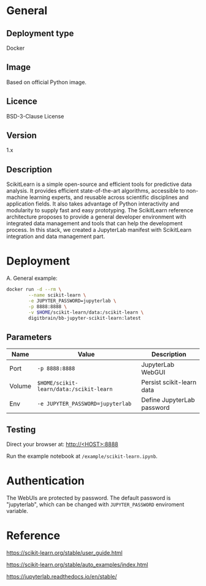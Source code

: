 # General

## Deployment type

Docker

## Image

Based on official Python image.

## Licence

BSD-3-Clause License

## Version

1.x

## Description

ScikitLearn is a simple open-source and efficient tools for predictive data analysis. It provides efficient state-of-the-art algorithms, accessible to non-machine learning experts, and reusable across scientific disciplines and application fields. It also takes advantage of Python interactivity and modularity to supply fast and easy prototyping. The ScikitLearn reference architecture proposes to provide a general developer environment with integrated data management and tools that can help the development process. In this stack, we created a JupyterLab manifest with ScikitLearn integration and data management part.

# Deployment

A. General example:

```sh
docker run -d --rm \
        --name scikit-learn \
        -e JUPYTER_PASSWORD=jupyterlab \
        -p 8888:8888 \
        -v $HOME/scikit-learn/data:/scikit-learn \
        digitbrain/bb-jupyter-scikit-learn:latest
```

## Parameters

|Name|Value|Description|
|-|-|-|
|Port|`-p 8888:8888`|JupyterLab WebGUI|
|Volume|`$HOME/scikit-learn/data:/scikit-learn`|Persist scikit-learn data|
|Env|`-e JUPYTER_PASSWORD=jupyterlab`|Define JupyterLab password|

## Testing

Direct your browser at: [http://\<HOST\>:8888](http://<HOST>:8888)

Run the example notebook at `/example/scikit-learn.ipynb`.

# Authentication

The WebUIs are protected by password. The default password is "jupyterlab", which can be changed with `JUPYTER_PASSWORD` enviroment variable.

# Reference

https://scikit-learn.org/stable/user_guide.html

https://scikit-learn.org/stable/auto_examples/index.html

https://jupyterlab.readthedocs.io/en/stable/